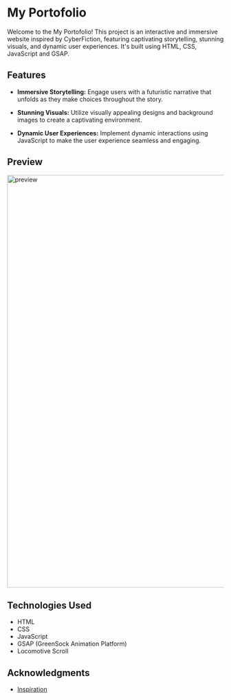 # My Portofolio

Welcome to the My Portofolio! This project is an interactive and immersive website inspired by CyberFiction, featuring captivating storytelling, stunning visuals, and dynamic user experiences. It's built using HTML, CSS, JavaScript and GSAP.

## Features

- **Immersive Storytelling:** Engage users with a futuristic narrative that unfolds as they make choices throughout the story.

- **Stunning Visuals:** Utilize visually appealing designs and background images to create a captivating environment.

- **Dynamic User Experiences:** Implement dynamic interactions using JavaScript to make the user experience seamless and engaging.


## Preview
<img width="960" alt="preview" src="https://github.com/permenkojek/portofolio/assets/80977750/e8171ec2-273b-4f37-8b3a-bb63b08fc26f">

## Technologies Used

- HTML
- CSS
- JavaScript
- GSAP (GreenSock Animation Platform)
- Locomotive Scroll

## Acknowledgments

- [Inspiration](https://www.cyberfiction.io/)
